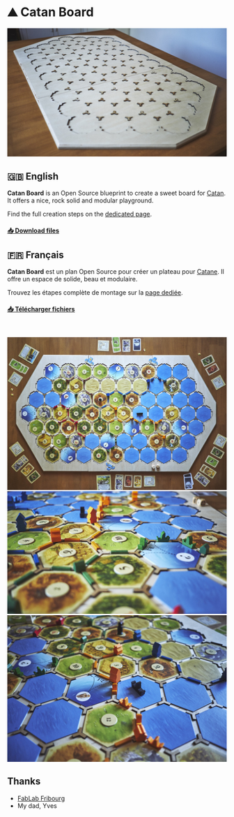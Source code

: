 # ⛰ Catan Board

![catan board blank](./images/catan-board-blank.jpg)

## 🇬🇧 English

**Catan Board** is an Open Source blueprint to create a sweet board for [Catan](http://www.catan.com/). It offers a nice, rock solid and modular playground.

Find the full creation steps on the [dedicated page](./doc/en.md).

#### [📥 Download files](https://github.com/Yago/catan-board/archive/master.zip)

## 🇫🇷 Français

**Catan Board** est un plan Open Source pour créer un plateau pour [Catane](http://fr.asmodee.com/fr/games/catane/). Il offre un espace de solide, beau et modulaire.

Trouvez les étapes complète de montage sur la [page dediée](./doc/fr.md).

#### [📥 Télécharger fichiers](https://github.com/Yago/catan-board/archive/master.zip)

<br>

![catan board top](./images/catan-board-top.jpg)
![catan board close](./images/catan-board-close.jpg)
![catan board close](./images/catan-board-close2.jpg)

## Thanks
- [FabLab Fribourg](http://fablab-fribourg.ch/)
- My dad, Yves

